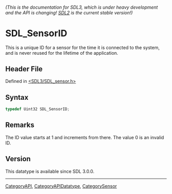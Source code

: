 ###### (This is the documentation for SDL3, which is under heavy development and the API is changing! [SDL2](https://wiki.libsdl.org/SDL2/) is the current stable version!)
# SDL_SensorID

This is a unique ID for a sensor for the time it is connected to the system, and is never reused for the lifetime of the application.

## Header File

Defined in [<SDL3/SDL_sensor.h>](https://github.com/libsdl-org/SDL/blob/main/include/SDL3/SDL_sensor.h)

## Syntax

```c
typedef Uint32 SDL_SensorID;
```

## Remarks

The ID value starts at 1 and increments from there. The value 0 is an
invalid ID.

## Version

This datatype is available since SDL 3.0.0.

----
[CategoryAPI](CategoryAPI), [CategoryAPIDatatype](CategoryAPIDatatype), [CategorySensor](CategorySensor)


